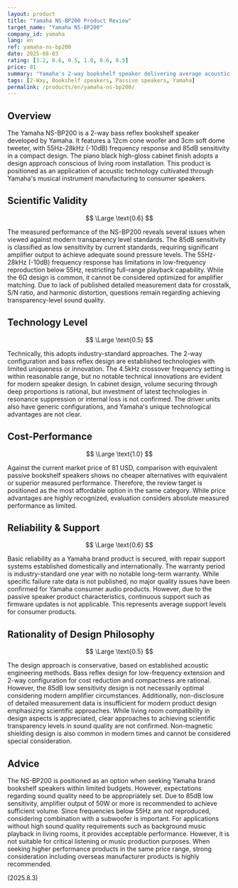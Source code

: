 ```yaml
---
layout: product
title: "Yamaha NS-BP200 Product Review"
target_name: "Yamaha NS-BP200"
company_id: yamaha
lang: en
ref: yamaha-ns-bp200
date: 2025-08-03
rating: [3.2, 0.6, 0.5, 1.0, 0.6, 0.5]
price: 81
summary: "Yamaha's 2-way bookshelf speaker delivering average acoustic performance with 85dB low sensitivity and 6Ω design at an affordable price point."
tags: [2-Way, Bookshelf speakers, Passive speakers, Yamaha]
permalink: /products/en/yamaha-ns-bp200/
---
```

## Overview

The Yamaha NS-BP200 is a 2-way bass reflex bookshelf speaker developed by Yamaha. It features a 12cm cone woofer and 3cm soft dome tweeter, with 55Hz-28kHz (-10dB) frequency response and 85dB sensitivity in a compact design. The piano black high-gloss cabinet finish adopts a design approach conscious of living room installation. This product is positioned as an application of acoustic technology cultivated through Yamaha's musical instrument manufacturing to consumer speakers.

## Scientific Validity

$$ \Large \text{0.6} $$

The measured performance of the NS-BP200 reveals several issues when viewed against modern transparency level standards. The 85dB sensitivity is classified as low sensitivity by current standards, requiring significant amplifier output to achieve adequate sound pressure levels. The 55Hz-28kHz (-10dB) frequency response has limitations in low-frequency reproduction below 55Hz, restricting full-range playback capability. While the 6Ω design is common, it cannot be considered optimized for amplifier matching. Due to lack of published detailed measurement data for crosstalk, S/N ratio, and harmonic distortion, questions remain regarding achieving transparency-level sound quality.

## Technology Level

$$ \Large \text{0.5} $$

Technically, this adopts industry-standard approaches. The 2-way configuration and bass reflex design are established technologies with limited uniqueness or innovation. The 4.5kHz crossover frequency setting is within reasonable range, but no notable technical innovations are evident for modern speaker design. In cabinet design, volume securing through deep proportions is rational, but investment of latest technologies in resonance suppression or internal loss is not confirmed. The driver units also have generic configurations, and Yamaha's unique technological advantages are not clear.

## Cost-Performance

$$ \Large \text{1.0} $$

Against the current market price of 81 USD, comparison with equivalent passive bookshelf speakers shows no cheaper alternatives with equivalent or superior measured performance. Therefore, the review target is positioned as the most affordable option in the same category. While price advantages are highly recognized, evaluation considers absolute measured performance as limited.

## Reliability & Support

$$ \Large \text{0.6} $$

Basic reliability as a Yamaha brand product is secured, with repair support systems established domestically and internationally. The warranty period is industry-standard one year with no notable long-term warranty. While specific failure rate data is not published, no major quality issues have been confirmed for Yamaha consumer audio products. However, due to the passive speaker product characteristics, continuous support such as firmware updates is not applicable. This represents average support levels for consumer products.

## Rationality of Design Philosophy

$$ \Large \text{0.5} $$

The design approach is conservative, based on established acoustic engineering methods. Bass reflex design for low-frequency extension and 2-way configuration for cost reduction and compactness are rational. However, the 85dB low sensitivity design is not necessarily optimal considering modern amplifier circumstances. Additionally, non-disclosure of detailed measurement data is insufficient for modern product design emphasizing scientific approaches. While living room compatibility in design aspects is appreciated, clear approaches to achieving scientific transparency levels in sound quality are not confirmed. Non-magnetic shielding design is also common in modern times and cannot be considered special consideration.

## Advice

The NS-BP200 is positioned as an option when seeking Yamaha brand bookshelf speakers within limited budgets. However, expectations regarding sound quality need to be appropriately set. Due to 85dB low sensitivity, amplifier output of 50W or more is recommended to achieve sufficient volume. Since frequencies below 55Hz are not reproduced, considering combination with a subwoofer is important. For applications without high sound quality requirements such as background music playback in living rooms, it provides acceptable performance. However, it is not suitable for critical listening or music production purposes. When seeking higher performance products in the same price range, strong consideration including overseas manufacturer products is highly recommended.

(2025.8.3)
